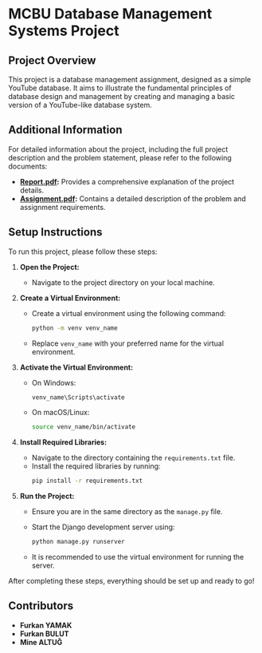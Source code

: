 # MCBU Database Management Systems Project

## Project Overview

This project is a database management assignment, designed as a simple YouTube database. It aims to illustrate the fundamental principles of database design and management by creating and managing a basic version of a YouTube-like database system.

## Additional Information

For detailed information about the project, including the full project description and the problem statement, please refer to the following documents:

- **[Report.pdf](path/to/Report.pdf):** Provides a comprehensive explanation of the project details.
- **[Assignment.pdf](path/to/Assignment.pdf):** Contains a detailed description of the problem and assignment requirements.

## Setup Instructions

To run this project, please follow these steps:

1. **Open the Project:**
   - Navigate to the project directory on your local machine.

2. **Create a Virtual Environment:**
   - Create a virtual environment using the following command:
     ```bash
     python -m venv venv_name
     ```
   - Replace `venv_name` with your preferred name for the virtual environment.

3. **Activate the Virtual Environment:**
   - On Windows:
     ```bash
     venv_name\Scripts\activate
     ```
   - On macOS/Linux:
     ```bash
     source venv_name/bin/activate
     ```

4. **Install Required Libraries:**
   - Navigate to the directory containing the `requirements.txt` file.
   - Install the required libraries by running:
     ```bash
     pip install -r requirements.txt
     ```

5. **Run the Project:**
   - Ensure you are in the same directory as the `manage.py` file.
   - Start the Django development server using:
     ```bash
     python manage.py runserver
     ```

   - It is recommended to use the virtual environment for running the server.

After completing these steps, everything should be set up and ready to go!


## Contributors

- **Furkan YAMAK** 
- **Furkan BULUT** 
- **Mine ALTUĞ** 
